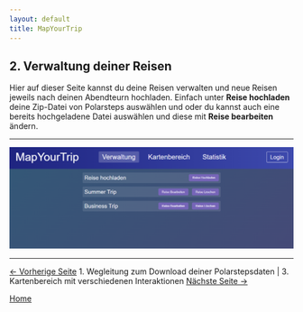 ```yaml
---
layout: default
title: MapYourTrip
---
```


## 2. Verwaltung deiner Reisen

Hier auf dieser Seite kannst du deine Reisen verwalten und neue Reisen jeweils nach deinen Abendteurn hochladen. Einfach unter **Reise hochladen** deine Zip-Datei von Polarsteps auswählen und oder du kannst auch eine bereits hochgeladene Datei auswählen und diese mit **Reise bearbeiten** ändern.

---

![Page Verwaltung](bilder\02_Homepage_Screenshot.png)

---


[<- Vorherige Seite](01_Polarsteps.md) 1. Wegleitung zum Download deiner Polarstepsdaten | 3. Kartenbereich mit verschiedenen Interaktionen [Nächste Seite ->](03_MapPage.md)

[Home](index.md)
